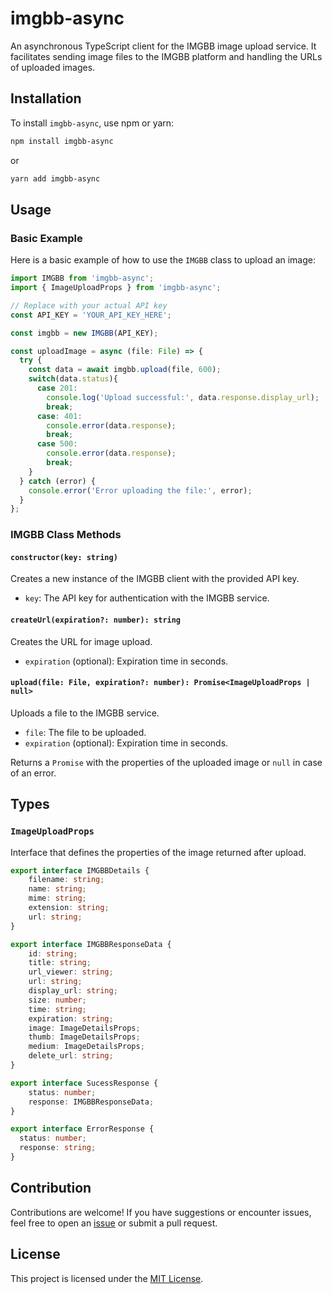 # imgbb-async

An asynchronous TypeScript client for the IMGBB image upload service. It facilitates sending image files to the IMGBB platform and handling the URLs of uploaded images.

## Installation

To install `imgbb-async`, use npm or yarn:

```bash
npm install imgbb-async
```

or

```bash
yarn add imgbb-async
```

## Usage

### Basic Example

Here is a basic example of how to use the `IMGBB` class to upload an image:

```typescript
import IMGBB from 'imgbb-async';
import { ImageUploadProps } from 'imgbb-async';

// Replace with your actual API key
const API_KEY = 'YOUR_API_KEY_HERE';

const imgbb = new IMGBB(API_KEY);

const uploadImage = async (file: File) => {
  try {
    const data = await imgbb.upload(file, 600);
    switch(data.status){
      case 201:
        console.log('Upload successful:', data.response.display_url);
        break;
      case: 401:
        console.error(data.response);
        break;
      case 500:
        console.error(data.response);
        break;
    }
  } catch (error) {
    console.error('Error uploading the file:', error);
  }
};
```

### IMGBB Class Methods

#### `constructor(key: string)`

Creates a new instance of the IMGBB client with the provided API key.

- `key`: The API key for authentication with the IMGBB service.

#### `createUrl(expiration?: number): string`

Creates the URL for image upload.

- `expiration` (optional): Expiration time in seconds.

#### `upload(file: File, expiration?: number): Promise<ImageUploadProps | null>`

Uploads a file to the IMGBB service.

- `file`: The file to be uploaded.
- `expiration` (optional): Expiration time in seconds.

Returns a `Promise` with the properties of the uploaded image or `null` in case of an error.

## Types

### `ImageUploadProps`

Interface that defines the properties of the image returned after upload.

```typescript
export interface IMGBBDetails {
    filename: string;
    name: string;
    mime: string;
    extension: string;
    url: string;
}

export interface IMGBBResponseData {
    id: string;
    title: string;
    url_viewer: string;
    url: string;
    display_url: string;
    size: number;
    time: string;
    expiration: string;
    image: ImageDetailsProps;
    thumb: ImageDetailsProps;
    medium: ImageDetailsProps;
    delete_url: string;
}

export interface SucessResponse {
    status: number;
    response: IMGBBResponseData;
}

export interface ErrorResponse {
  status: number;
  response: string;
}
```

## Contribution

Contributions are welcome! If you have suggestions or encounter issues, feel free to open an [issue](https://github.com/your-username/imgbb-async/issues) or submit a pull request.

## License

This project is licensed under the [MIT License](LICENSE).